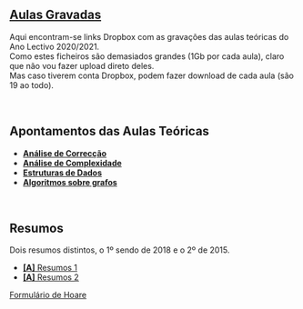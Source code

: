 ## [Aulas Gravadas](aulas/README.md)
Aqui encontram-se links Dropbox com as gravações das aulas teóricas do Ano Lectivo 2020/2021.
<br>Como estes ficheiros são demasiados grandes (1Gb por cada aula), claro que não vou fazer upload direto deles.
<br>Mas caso tiverem conta Dropbox, podem fazer download de cada aula (são 19 ao todo).

<br>

## Apontamentos das Aulas Teóricas 
* [**Análise de Correcção**](Correccao.pdf)
* [**Análise de Complexidade**](Complexidade.pdf)
* [**Estruturas de Dados**](Estruturas.pdf)
* [**Algoritmos sobre grafos**](Grafos.pdf)

<br>

## Resumos
Dois resumos distintos, o 1º sendo de 2018 e o 2º de 2015.
* [**[A]** Resumos 1](resumos1.pdf)
* [**[A]** Resumos 2](resumos2.pdf)

[Formulário de Hoare](Formulario_Hoare.pdf)
